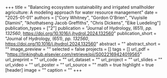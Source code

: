 +++
title = "Balancing ecosystem sustainability and irrigated smallholder agriculture: A modeling approach for water resource management"
date = "2025-01-01"
authors = ["Cory Whitney", "Gordon O'Brien", "Vuyisile Dlamini", "Ikhothatseng Jacob Greffiths", "Chris Dickens", "Eike Luedeling"]
publication_types = ["2"]
publication = "Journal of Hydrology, (651), _pp. 132560_, https://doi.org/10.1016/j.jhydrol.2024.132560"
publication_short = "Journal of Hydrology, (651), _pp. 132560_, https://doi.org/10.1016/j.jhydrol.2024.132560"
abstract = ""
abstract_short = ""
image_preview = ""
selected = false
projects = []
tags = []
url_pdf = "https://linkinghub.elsevier.com/retrieve/pii/S0022169424019565"
url_preprint = ""
url_code = ""
url_dataset = ""
url_project = ""
url_slides = ""
url_video = ""
url_poster = ""
url_source = ""
math = true
highlight = true
[header]
image = ""
caption = ""
+++
